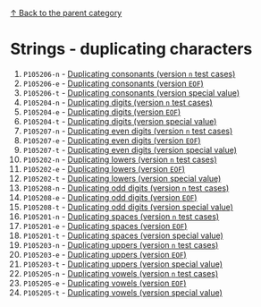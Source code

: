 [↑ Back to the parent category](../README.md)

# Strings - duplicating characters

1. `P105206-n` - [Duplicating consonants (version `n` test cases)](./P105206-n.md)
1. `P105206-e` - [Duplicating consonants (version `EOF`)](./P105206-e.md)
1. `P105206-t` - [Duplicating consonants (version special value)](./P105206-t.md)
1. `P105204-n` - [Duplicating digits (version `n` test cases)](./P105204-n.md)
1. `P105204-e` - [Duplicating digits (version `EOF`)](./P105204-e.md)
1. `P105204-t` - [Duplicating digits (version special value)](./P105204-t.md)
1. `P105207-n` - [Duplicating even digits (version `n` test cases)](./P105207-n.md)
1. `P105207-e` - [Duplicating even digits (version `EOF`)](./P105207-e.md)
1. `P105207-t` - [Duplicating even digits (version special value)](./P105207-t.md)
1. `P105202-n` - [Duplicating lowers (version `n` test cases)](./P105202-n.md)
1. `P105202-e` - [Duplicating lowers (version `EOF`)](./P105202-e.md)
1. `P105202-t` - [Duplicating lowers (version special value)](./P105202-t.md)
1. `P105208-n` - [Duplicating odd digits (version `n` test cases)](./P105208-n.md)
1. `P105208-e` - [Duplicating odd digits (version `EOF`)](./P105208-e.md)
1. `P105208-t` - [Duplicating odd digits (version special value)](./P105208-t.md)
1. `P105201-n` - [Duplicating spaces (version `n` test cases)](./P105201-n.md)
1. `P105201-e` - [Duplicating spaces (version `EOF`)](./P105201-e.md)
1. `P105201-t` - [Duplicating spaces (version special value)](./P105201-t.md)
1. `P105203-n` - [Duplicating uppers (version `n` test cases)](./P105203-n.md)
1. `P105203-e` - [Duplicating uppers (version `EOF`)](./P105203-e.md)
1. `P105203-t` - [Duplicating uppers (version special value)](./P105203-t.md)
1. `P105205-n` - [Duplicating vowels (version `n` test cases)](./P105205-n.md)
1. `P105205-e` - [Duplicating vowels (version `EOF`)](./P105205-e.md)
1. `P105205-t` - [Duplicating vowels (version special value)](./P105205-t.md)